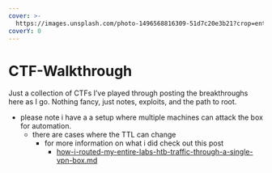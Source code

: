 ```yaml
---
cover: >-
  https://images.unsplash.com/photo-1496568816309-51d7c20e3b21?crop=entropy&cs=srgb&fm=jpg&ixid=M3wxOTcwMjR8MHwxfHNlYXJjaHw3fHxjaXR5JTIwZG9taW5hdGlvbnxlbnwwfHx8fDE3NDc1NTg4NDd8MA&ixlib=rb-4.1.0&q=85
coverY: 0
---
```


# CTF-Walkthrough

Just a collection of CTFs I’ve played through posting the breakthroughs here as I go. Nothing fancy, just notes, exploits, and the path to root.

* please note i have a a setup where multiple machines can attack the box for automation.
  * there are cases where the TTL can change&#x20;
    * for more information on what i did check out this post
      * [how-i-routed-my-entire-labs-htb-traffic-through-a-single-vpn-box.md](../homelab/how-i-routed-my-entire-labs-htb-traffic-through-a-single-vpn-box.md "mention")
